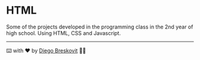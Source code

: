 # HTML
Some of the projects developed in the programming class in the 2nd year of high school. Using HTML, CSS and Javascript.

---

⌨️ with ❤️ by [Diego Breskovit](https://github.com/dbreskovit) 👨‍💻
